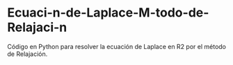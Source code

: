 # Ecuaci-n-de-Laplace-M-todo-de-Relajaci-n
Código en Python para resolver la ecuación de Laplace en R2 por el método de Relajación.
